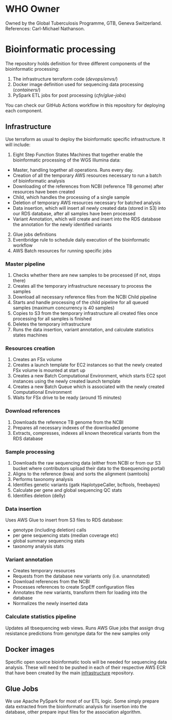 # WHO Owner
Owned by the Global Tuberculosis Programme, GTB, Geneva Switzerland. References: Carl-Michael Nathanson.

# Bioinformatic processing

The repository holds definition for three different components of the bioinformatic processing:

1. The infrastructure terraform code (_devops/envs/_)
2. Docker image definition used for sequencing data processing (_containers/_)
3. PySpark ETL jobs for post processing (_cfn/glue-jobs_)

You can check our GitHub Actions workflow in this repository for deploying each component.

## Infrastructure
Use terraform as usual to deploy the bioinformatic specific infrastructure. It will include:


1. Eight Step Function States Machines that together enable the bioinformatic processing of the WGS Illumina data:

  * Master, handling together all operations. Runs every day.
  * Creation of all the temporary AWS resources necessary to run a batch of bioinformatic analysis
  * Downloading of the references from NCBI (reference TB genome) after resources have been created
  * Child, which handles the processing of a single sample
  * Deletion of temporary AWS resources necessary for batched analysis
  * Data insertion, which will insert all newly created data (stored in S3) into our RDS database, after all samples have been processed
  * Variant Annotation, which will create and insert into the RDS database the annotation for the newly identified variants

2. Glue jobs definitions
3. Eventbridge rule to schedule daily execution of the bioinformatic workflow
4. AWS Batch resources for running specific jobs

   
### Master pipeline
1. Checks whether there are new samples to be processed (if not, stops there)
2. Creates all the temporary infrastructure necessary to process the samples
3. Download all necessary reference files from the NCBI Child pipeline
4. Starts and handle processing of the child pipeline for all queued samples (maximum concurrency is 40 samples)
5. Copies to S3 from the temporary infrastructure all created files once processing for all samples is finished
6. Deletes the temporary infrastructure
7. Runs the data insertion, variant annotation, and calculate statistics states machines

### Resources creation

1. Creates an FSx volume
2. Creates a launch template for EC2 instances so that the newly created FSx volume is mounted at start up
3. Creates a new Batch Computational Environment, which starts EC2 spot instances using the newly created launch template
4. Creates a new Batch Queue which is associated with the newly created Computational Environment 
5. Waits for FSx drive to be ready (around 15 minutes)

### Download references

1. Downloads the reference TB genome from the NCBI
2. Prepares all necessary indexes of the downloaded genome
3. Extracts, compresses, indexes all known theoretical variants from the RDS database

### Sample processing

1. Downloads the raw sequencing data (either from NCBI or from our S3 bucket where contributors upload their data to the tbsequencing portal)
2. Aligns to the reference (bwa) and sorts the alignment (samtools)
3. Performs taxonomy analysis
4. Identifies genetic variants (gatk HaplotypeCaller, bcftools, freebayes)
5. Calculate per gene and global sequencing QC stats
6. Identifies deletion (delly)

### Data insertion

Uses AWS Glue to insert from S3 files to RDS database:

* genotype (including deletion) calls
* per gene sequencing stats (median coverage etc)
* global summary sequencing stats
* taxonomy analysis stats


### Variant annotation

* Creates temporary resources
* Requests from the database new variants only (i.e. unannotated)
* Download references from the NCBI 
* Processes references to create SnpEff configuration files
* Annotates the new variants, transform them for loading into the database
* Normalizes the newly inserted data

### Calculate statistics pipeline

Updates all tbsequencing web views. Runs AWS Glue jobs that assign drug resistance predictions from genotype data for the new samples only


## Docker images
Specific open source bioinformatic tools will be needed for sequencing data analysis. These will need to be pushed in each of their respective AWS ECR that have been created by the main [infrastructure](https://github.com/finddx/tbsequencing-infrastructure) repository.

## Glue Jobs
We use Apache PySpark for most of our ETL logic. Some simply prepare data extracted from the bioinformatic analysis for insertion into the database, other prepare input files for the association algorithm.

